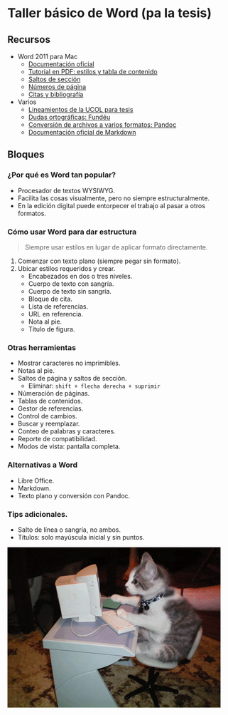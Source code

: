 # Taller básico de Word (pa la tesis)

## Recursos
* Word 2011 para Mac
    * [Documentación oficial](https://support.office.com/es-es/article/Introducci%C3%B3n-a-Office-para-Mac-2011-1c0d41ad-8532-475c-9efb-d5ec4762e66c)
    * [Tutorial en PDF: estilos y tabla de contenido](https://support.office.com/es-es/article/Dar-formato-al-texto-con-estilos-c0ddc273-e3c1-47ba-8d4c-098427f4be26?ui=es-ES&rs=es-ES&ad=ES)
    * [Saltos de sección](https://support.office.com/es-es/article/Insertar-eliminar-o-cambiar-saltos-de-secci%C3%B3n-0eeae2d6-b906-42d3-a1bd-7e77ca8ea1f3)
    * [Números de página](https://support.office.com/es-es/article/Agregar-o-quitar-n%C3%BAmeros-de-p%C3%A1gina-en-Word-para-Mac-c6614b10-c434-4f56-9515-5365dbafaff8?ui=es-ES&rs=es-ES&ad=ES#ID0EAACAAA=2011)
    * [Citas y bibliografía](https://support.office.com/es-es/article/Agregar-o-cambiar-or%C3%ADgenes-citas-y-bibliograf%C3%ADas-159264ec-0a8a-4e9e-acf7-21faa9c371c2?ui=es-ES&rs=es-ES&ad=ES)
* Varios
    * [Lineamientos de la UCOL para tesis](http://portal.ucol.mx/content/micrositios/200/file/tesis.pdf)
    * [Dudas ortográficas: Fundéu](http://www.fundeu.es/)
    * [Conversión de archivos a varios formatos: Pandoc](http://pandoc.org/demos.html)
    * [Documentación oficial de Markdown](https://daringfireball.net/projects/markdown/)

## Bloques

### ¿Por qué es Word tan popular?
* Procesador de textos WYSIWYG.
* Facilita las cosas visualmente, pero no siempre estructuralmente.
* En la edición digital puede entorpecer el trabajo al pasar a otros formatos.

### Cómo usar Word para dar estructura
> Siempre usar estilos en lugar de aplicar formato directamente.

1. Comenzar con texto plano (siempre pegar sin formato).
2. Ubicar estilos requeridos y crear.
    * Encabezados en dos o tres niveles.
    * Cuerpo de texto con sangría.
    * Cuerpo de texto sin sangría.
    * Bloque de cita.
    * Lista de referencias.
    * URL en referencia.
    * Nota al pie.
    * Título de figura.

### Otras herramientas
* Mostrar caracteres no imprimibles.
* Notas al pie.
* Saltos de página y saltos de sección.
    * Eliminar: `shift + flecha derecha + suprimir`
* Númeración de páginas.
* Tablas de contenidos.
* Gestor de referencias.
* Control de cambios.
* Buscar y reemplazar.
* Conteo de palabras y caracteres.
* Reporte de compatibilidad.
* Modos de vista: pantalla completa.

### Alternativas a Word
* Libre Office.
* Markdown.
* Texto plano y conversión con Pandoc.

### Tips adicionales.
* Salto de línea o sangría, no ambos.
* Títulos: solo mayúscula inicial y sin puntos.

![](recursos/compukitten.gif)
